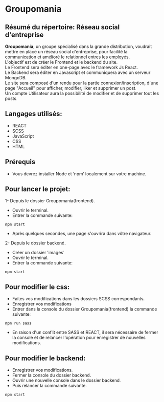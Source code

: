 # Groupomania

## Résumé du répertoire: Réseau social d'entreprise
__Groupomania__, un groupe spécialisé dans la grande distribution, voudrait mettre en place un réseau social d'entreprise, pour facilité la communication et amélioré le relationnel entres les employés.  
L'objectif est de créer le Frontend et le backend du site.  
Le Frontend sera éditer en one-page avec le framework Js React.  
Le Backend sera éditer en Javascript et communiquera avec un serveur MongoDB.  
Le site sera composé d'un rendu pour la partie connexion/inscription, d'une page "Accueil" pour afficher, modifier, liker et supprimer un post.  
Un compte Utilisateur aura la possibilité de modifier et de supprimer tout les posts.

## Langages utilisés:
  * REACT 
  * SCSS
  * JavaScript
  * CSS
  * HTML

## Prérequis

  * Vous devrez installer Node et ‘npm’ localement sur votre machine.

## Pour lancer le projet:

  1- Depuis le dossier Groupomania(frontend).
  * Ouvrir le terminal.
  * Entrer la commande suivante:
  ```
  npm start
  ```
  * Après quelques secondes, une page s'ouvrira dans vôtre navigateur.
         
         
  2- Depuis le dossier backend.
  * Créer un dossier 'images'
  * Ouvrir le terminal.
  * Entrer la commande suivante:
  ```
  npm start
  ```
         
## Pour modifier le css:

  * Faites vos modifications dans les dossiers SCSS correspondants.
  * Enregistrer vos modifications 
  * Entrer dans la console du dossier Groupomania(frontend) la commande suivante:
  ```
  npm run sass
  ```
  * En raison d'un conflit entre SASS et REACT, il sera nécessaire de fermer la console et de relancer l'opération pour enregistrer de nouvelles modifications.
  
## Pour modifier le backend:

  * Enregistrer vos modifications.
  * Fermer la console du dossier backend.
  * Ouvrir une nouvelle console dans le dossier backend.
  * Puis relancer la commande suivante.
  ```
  npm start
  ```
